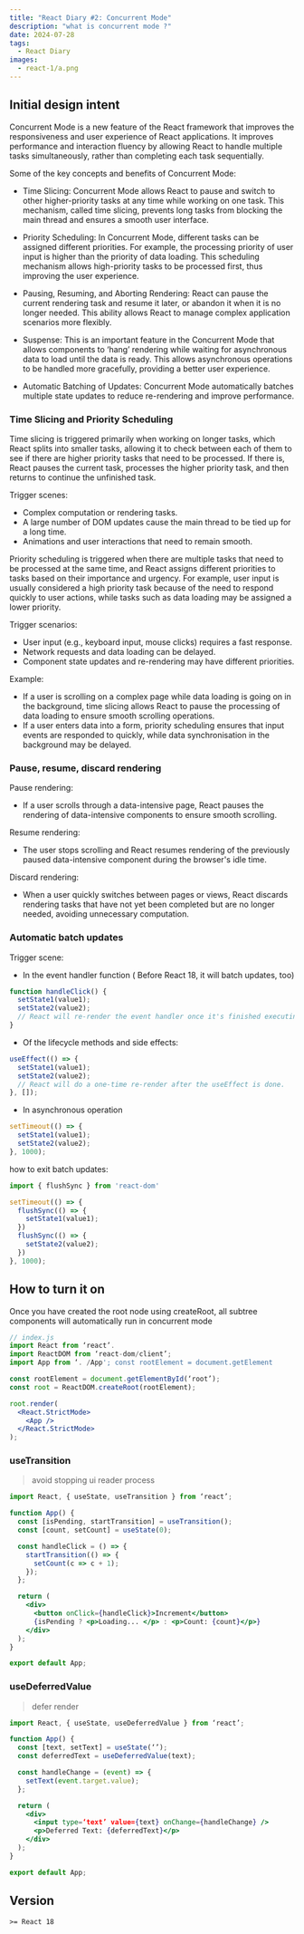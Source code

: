 ```yaml
---
title: "React Diary #2: Concurrent Mode"
description: "what is concurrent mode ?"
date: 2024-07-28
tags:
  - React Diary
images:
  - react-1/a.png
---
```


## Initial design intent

Concurrent Mode is a new feature of the React framework that improves the responsiveness and user experience of React applications. It improves performance and interaction fluency by allowing React to handle multiple tasks simultaneously, rather than completing each task sequentially.

Some of the key concepts and benefits of Concurrent Mode:

- Time Slicing: Concurrent Mode allows React to pause and switch to other higher-priority tasks at any time while working on one task. This mechanism, called time slicing, prevents long tasks from blocking the main thread and ensures a smooth user interface.

- Priority Scheduling: In Concurrent Mode, different tasks can be assigned different priorities. For example, the processing priority of user input is higher than the priority of data loading. This scheduling mechanism allows high-priority tasks to be processed first, thus improving the user experience.

- Pausing, Resuming, and Aborting Rendering: React can pause the current rendering task and resume it later, or abandon it when it is no longer needed. This ability allows React to manage complex application scenarios more flexibly.

- Suspense: This is an important feature in the Concurrent Mode that allows components to ‘hang’ rendering while waiting for asynchronous data to load until the data is ready. This allows asynchronous operations to be handled more gracefully, providing a better user experience.

- Automatic Batching of Updates: Concurrent Mode automatically batches multiple state updates to reduce re-rendering and improve performance.

### Time Slicing and Priority Scheduling

Time slicing is triggered primarily when working on longer tasks, which React splits into smaller tasks, allowing it to check between each of them to see if there are higher priority tasks that need to be processed. If there is, React pauses the current task, processes the higher priority task, and then returns to continue the unfinished task.

Trigger scenes:

- Complex computation or rendering tasks.
- A large number of DOM updates cause the main thread to be tied up for a long time.
- Animations and user interactions that need to remain smooth.

Priority scheduling is triggered when there are multiple tasks that need to be processed at the same time, and React assigns different priorities to tasks based on their importance and urgency. For example, user input is usually considered a high priority task because of the need to respond quickly to user actions, while tasks such as data loading may be assigned a lower priority.

Trigger scenarios:

- User input (e.g., keyboard input, mouse clicks) requires a fast response.
- Network requests and data loading can be delayed.
- Component state updates and re-rendering may have different priorities.

Example:

- If a user is scrolling on a complex page while data loading is going on in the background, time slicing allows React to pause the processing of data loading to ensure smooth scrolling operations.
- If a user enters data into a form, priority scheduling ensures that input events are responded to quickly, while data synchronisation in the background may be delayed.

### Pause, resume, discard rendering

Pause rendering:

- If a user scrolls through a data-intensive page, React pauses the rendering of data-intensive components to ensure smooth scrolling.
  
Resume rendering:

- The user stops scrolling and React resumes rendering of the previously paused data-intensive component during the browser's idle time.

Discard rendering:

- When a user quickly switches between pages or views, React discards rendering tasks that have not yet been completed but are no longer needed, avoiding unnecessary computation.

### Automatic batch updates

Trigger scene:

- In the event handler function ( Before React 18, it will batch updates, too)

```jsx
function handleClick() {
  setState1(value1);
  setState2(value2);
  // React will re-render the event handler once it's finished executing it
}
```

- Of the lifecycle methods and side effects:

``` jsx
useEffect(() => {
  setState1(value1);
  setState2(value2);
  // React will do a one-time re-render after the useEffect is done.
}, []);

```

- In asynchronous operation

``` jsx
setTimeout(() => {
  setState1(value1);
  setState2(value2);
}, 1000);
```

how to exit batch updates:

```jsx
import { flushSync } from 'react-dom'

setTimeout(() => {
  flushSync(() => {
    setState1(value1);
  })
  flushSync(() => { 
    setState2(value2);
  })
}, 1000);

```


## How to turn it on

Once you have created the root node using createRoot, all subtree components will automatically run in concurrent mode

```jsx
// index.js
import React from ‘react’.
import ReactDOM from ‘react-dom/client’;
import App from ‘. /App'; const rootElement = document.getElement

const rootElement = document.getElementById(‘root’);
const root = ReactDOM.createRoot(rootElement);

root.render(
  <React.StrictMode>
    <App />
  </React.StrictMode>
);

```

### useTransition

> avoid stopping ui reader process

```jsx
import React, { useState, useTransition } from ‘react’;

function App() {
  const [isPending, startTransition] = useTransition();
  const [count, setCount] = useState(0);

  const handleClick = () => {
    startTransition(() => {
      setCount(c => c + 1);
    });
  };

  return (
    <div>
      <button onClick={handleClick}>Increment</button>
      {isPending ? <p>Loading... </p> : <p>Count: {count}</p>}
    </div>
  );
}

export default App;

```

### useDeferredValue 

> defer render

```jsx
import React, { useState, useDeferredValue } from ‘react’;

function App() {
  const [text, setText] = useState(‘’);
  const deferredText = useDeferredValue(text);

  const handleChange = (event) => {
    setText(event.target.value);
  };

  return (
    <div>
      <input type=‘text’ value={text} onChange={handleChange} />
      <p>Deferred Text: {deferredText}</p>
    </div>
  );
}

export default App;

```

## Version

`>= React 18`
